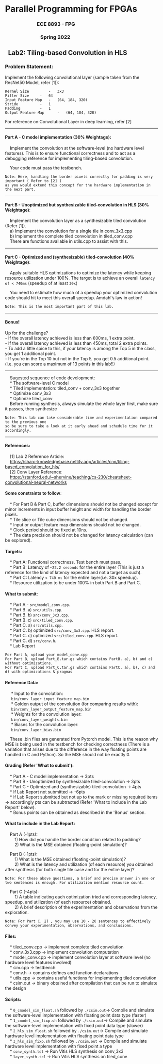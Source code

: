 <h1>Parallel Programming for FPGAs</h1>
<h3>&nbsp;&nbsp;&nbsp;&nbsp;&nbsp;&nbsp;&nbsp;&nbsp;&nbsp;&nbsp;&nbsp;&nbsp;&nbsp;&nbsp;&nbsp;&nbsp;&nbsp;&nbsp;&nbsp;&nbsp;&nbsp;&nbsp;&nbsp;&nbsp;&nbsp;&nbsp;&nbsp;ECE 8893 - FPG</h3>
<h3>&nbsp;&nbsp;&nbsp;&nbsp;&nbsp;&nbsp;&nbsp;&nbsp;&nbsp;&nbsp;&nbsp;&nbsp;&nbsp;&nbsp;&nbsp;&nbsp;&nbsp;&nbsp;&nbsp;&nbsp;&nbsp;&nbsp;&nbsp;&nbsp;&nbsp;&nbsp;&nbsp;&nbsp;&nbsp;&nbsp;Spring 2022</h3>
<h2>&nbsp;&nbsp;Lab2: Tiling-based Convolution in HLS</h2>

<h3>Problem Statement:</h3>

Implement the following convolutional layer (sample taken from the ResNet50 Model, refer [1]):
```
Kernel Size 		- 	3x3
Filter Size	 	- 	64
Input Feature Map 	- 	(64, 184, 320) 
Stride 			- 	1
Padding 		- 	1
Output Feature Map      - 	(64, 184, 320)
```
For reference on Convolutional Layer in deep learning, refer [2] 

 ---
 
<h4>Part A - C model implementation (30% Weightage):</h4>

&nbsp;&nbsp;&nbsp;&nbsp;Implement the convolution at the software-level (no hardware level features). This is to ensure functional correctness and to act as a debugging reference for implementing tiling-based convolution.

&nbsp;&nbsp;&nbsp;&nbsp;Your code must pass the testbench.

```
Note: Here, handling the border pixels correctly for padding is very important ( Refer to [2] ) 
as you would extend this concept for the hardware implementation in the next part.
 ```
---

<h4>Part B - Unoptimized but synthesizable tiled-convolution in HLS (30% Weightage):</h4>

&nbsp;&nbsp;&nbsp;&nbsp;Implement the convolution layer as a synthesizable tiled convolution (Refer [1]).<br>
&nbsp;&nbsp;&nbsp;&nbsp;a) Implement the convolution for a single tile in conv_3x3.cpp<br>
&nbsp;&nbsp;&nbsp;&nbsp;b) Implement the complete tiled convolution in tiled_conv.cpp<br>
&nbsp;&nbsp;&nbsp;&nbsp;There are functions available in utils.cpp to assist with this.

---

<h4>Part C - Optimized and (synthesizable) tiled-convolution (40% Weightage):</h4>

&nbsp;&nbsp;&nbsp;&nbsp;Apply suitable HLS optimizations to optimize the latency while keeping resource utilization under 100%. The target is to achieve an overall `latency of < 740ms` (speedup of at least `30x`)

&nbsp;&nbsp;&nbsp;&nbsp;You need to estimate how much of a speedup your optimized convolution code should hit to meet this overall speedup. Amdahl’s law in action!

```
Note: This is the most important part of this lab. 
 ```
---


<h4>Bonus!</h4>
Up for the challenge? <br>
- If the overall latency achieved is less than 600ms, 1 extra point. <br>
- If the overall latency achieved is less than 450ms, total 2 extra points. <br>
- To add a little spice to this, if your latency is among the Top 5 in the class, you get 1 additional point. <br>
- If you're in the Top 10 but not in the Top 5, you get 0.5 additional point. <br>
(i.e. you can score a maximum of 13 points in this lab!!) <br>

---

&nbsp;&nbsp;&nbsp;&nbsp;Sugested sequence of code development:<br>
&nbsp;&nbsp;&nbsp;&nbsp;* The software-level C model<br>
&nbsp;&nbsp;&nbsp;&nbsp;* Tiled implementation: tiled_conv + conv_3x3 together<br>
&nbsp;&nbsp;&nbsp;&nbsp;* Optimize conv_3x3<br>
&nbsp;&nbsp;&nbsp;&nbsp;* Optimize tiled_conv<br>
&nbsp;&nbsp;&nbsp;&nbsp;Before running synthesis, always simulate the whole layer first, make sure it passes, then synthesize<br>

```
Note: This lab can take considerable time and experimentation compared to the previous one 
so be sure to take a look at it early ahead and schedule time for it accordingly.
```


---

<h4>References:</h4>

&nbsp;&nbsp;&nbsp;&nbsp;[1] Lab 2 Reference Article:<br>
&nbsp;&nbsp;&nbsp;&nbsp;https://sharc-knowledgebase.netlify.app/articles/cnn/tiling-based_convolution_for_hls/<br>
&nbsp;&nbsp;&nbsp;&nbsp;[2] Conv Layer Reference:<br>
&nbsp;&nbsp;&nbsp;&nbsp;https://stanford.edu/~shervine/teaching/cs-230/cheatsheet-convolutional-neural-networks
 
 
<h4>Some constraints to follow:</h4>

&nbsp;&nbsp;&nbsp;&nbsp;* For Part B & Part C, buffer dimensions should not be changed except for minor increments in input buffer height and width for handling the border pixels.<br>
&nbsp;&nbsp;&nbsp;&nbsp;* Tile slice or Tile cube dimensions should not be changed.<br>
&nbsp;&nbsp;&nbsp;&nbsp;* Input or output feature map dimensions should not be changed.<br>
&nbsp;&nbsp;&nbsp;&nbsp;* Clock period should be fixed at 10ns.<br>
&nbsp;&nbsp;&nbsp;&nbsp;* The data precision should not be changed for latency calculation (can be explored).<br>
 
<h4>Targets:</h4>

&nbsp;&nbsp;&nbsp;&nbsp;* Part A: Functional correctness. Test bench must pass.<br>
&nbsp;&nbsp;&nbsp;&nbsp;* Part B: Latency of `~22.2 seconds` for the entire layer (This is just a reference for the kind of latency expected and not a target as such).<br>
&nbsp;&nbsp;&nbsp;&nbsp;* Part C: Latency `< 740 ms` for the entire layer(i.e. 30x speedup).<br>
&nbsp;&nbsp;&nbsp;&nbsp;* Resource utilization to be under 100% in both Part B and Part C.<br>
 
<h4>What to submit:</h4>

&nbsp;&nbsp;&nbsp;&nbsp;* Part A - `src/model_conv.cpp`.<br>
&nbsp;&nbsp;&nbsp;&nbsp;* Part B. a) `src/utils.cpp`.<br>
&nbsp;&nbsp;&nbsp;&nbsp;* Part B. b) `src/conv_3x3.cpp`.<br>
&nbsp;&nbsp;&nbsp;&nbsp;* Part B. c) `src/tiled_conv.cpp`.<br>
&nbsp;&nbsp;&nbsp;&nbsp;* Part C. a) `src/utils.cpp`.<br>
&nbsp;&nbsp;&nbsp;&nbsp;* Part C. b) optimized `src/conv_3x3.cpp`. HLS report.<br>
&nbsp;&nbsp;&nbsp;&nbsp;* Part C. c) optimized `src/tiled_conv.cpp`. HLS report.<br>
&nbsp;&nbsp;&nbsp;&nbsp;* Part C. d) `src/conv.h`. <br>
&nbsp;&nbsp;&nbsp;&nbsp;* Lab Report <br>
```
For Part A, upload your model_conv.cpp
For Part B, upload Part_B.tar.gz which contains PartB. a), b) and c) without optimizations.
For Part C, upload Part_C.tar.gz which contains PartC. a), b), c) and d) with optimizations & pragmas
```
<h4>Reference Data:</h4>

&nbsp;&nbsp;&nbsp;&nbsp; * Input to the convolution:<br>
&nbsp;&nbsp;&nbsp;&nbsp; `bin/conv_layer_input_feature_map.bin`<br>
&nbsp;&nbsp;&nbsp;&nbsp; * Golden output of the convolution (for comparing results with):<br>
&nbsp;&nbsp;&nbsp;&nbsp; `bin/conv_layer_output_feature_map.bin`<br>
&nbsp;&nbsp;&nbsp;&nbsp; * Weights for the convolution layer:<br>
&nbsp;&nbsp;&nbsp;&nbsp; `bin/conv_layer_weights.bin`<br>
&nbsp;&nbsp;&nbsp;&nbsp; * Biases for the convolution layer:<br>
&nbsp;&nbsp;&nbsp;&nbsp; `bin/conv_layer_bias.bin`

&nbsp;&nbsp;&nbsp;&nbsp;These .bin files are generated from Pytorch model. This is the reason why MSE is being used in the testbench for checking correctness (There is a variation that arises due to the difference in the way floating points are handled in C and Python). So the MSE should not be exactly 0.
 


<h4>Grading (Refer 'What to submit'):</h4>

&nbsp;&nbsp;&nbsp;&nbsp;* Part A - C model implementation -> 3pts<br>
&nbsp;&nbsp;&nbsp;&nbsp;* Part B - Unoptimized by synthesizable tiled-convolution -> 3pts<br>
&nbsp;&nbsp;&nbsp;&nbsp;* Part C - Optimized and (synthesizable) tiled-convolution -> 4pts<br>
&nbsp;&nbsp;&nbsp;&nbsp;* If Lab Report not submitted -> -6pts<br>
&nbsp;&nbsp;&nbsp;&nbsp;* If Lab Report submitted but not up to the mark or missing required items -> accordingly pts can be subtracted (Refer 'What to include in the Lab Report' below).<br>
&nbsp;&nbsp;&nbsp;&nbsp;* Bonus points can be obtained as described in the 'Bonus' section.


<h4>What to include in the Lab Report:</h4>

&nbsp;&nbsp;&nbsp;&nbsp;Part A (-1pts):<br>
&nbsp;&nbsp;&nbsp;&nbsp;&nbsp;&nbsp;&nbsp;&nbsp;1) How did you handle the border condition related to padding? <br>
&nbsp;&nbsp;&nbsp;&nbsp;&nbsp;&nbsp;&nbsp;&nbsp;2) What is the MSE obtained (floating-point simulation)? 
    
&nbsp;&nbsp;&nbsp;&nbsp;Part B (-1pts):<br>
&nbsp;&nbsp;&nbsp;&nbsp;&nbsp;&nbsp;&nbsp;&nbsp;1) What is the MSE obtained (floating-point simulation)? <br>
&nbsp;&nbsp;&nbsp;&nbsp;&nbsp;&nbsp;&nbsp;&nbsp;2) What is the latency and utilization (of each resource) you obtained after synthesis (for both single tile case and for the entire layer)? 
```
Note: For these above questions, a brief and precise answer in one or two sentences is enough. For utilization mention resource count.
```
&nbsp;&nbsp;&nbsp;&nbsp;Part C (-4pts):<br>
&nbsp;&nbsp;&nbsp;&nbsp;&nbsp;&nbsp;&nbsp;&nbsp;1) A table indicating each optimization tried and corresponding latency, speedup, and utilization (of each resource) obtained. <br>
&nbsp;&nbsp;&nbsp;&nbsp;&nbsp;&nbsp;&nbsp;&nbsp;2) A brief description of the experimentation and observations from the exploration. 
```
Note: For Part C. 2) , you may use 10 - 20 sentences to effectively convey your experimentation, observations, and conclusions.
```

<h4>Files:</h4>

&nbsp;&nbsp;&nbsp;&nbsp;* tiled_conv.cpp -> implement complete tiled convolution<br>
&nbsp;&nbsp;&nbsp;&nbsp;* conv_3x3.cpp -> implement convolution computation<br>
&nbsp;&nbsp;&nbsp;&nbsp;* model_conv.cpp -> implement convolution layer at software level (no hardware level features involved)<br>
&nbsp;&nbsp;&nbsp;&nbsp;* sim.cpp -> testbench<br>
&nbsp;&nbsp;&nbsp;&nbsp;* conv.h -> contains defines and function declarations<br>
&nbsp;&nbsp;&nbsp;&nbsp;* utils.cpp -> contains useful functions for implementing tiled convolution<br>
&nbsp;&nbsp;&nbsp;&nbsp;* csim.out -> binary obtained after compilation that can be run to simulate the design


<h4>Scripts:</h4>

&nbsp;&nbsp;&nbsp;&nbsp;* `0_cmodel_sim_float.sh` followed by `./csim.out`-> Compile and simulate the software-level implementation with floating point data type (faster)<br>
&nbsp;&nbsp;&nbsp;&nbsp;* `1_cmodel_sim_fixp.sh` followed by `./csim.out`-> Compile and simulate the software-level implementation with fixed point data type (slower)<br>
&nbsp;&nbsp;&nbsp;&nbsp;* `2_hls_sim_float.sh` followed by `./csim.out`-> Compile and simulate hardware level implementation with floating point data type<br>
&nbsp;&nbsp;&nbsp;&nbsp;* `3_hls_sim_fixp.sh` followed by `./csim.out` -> Compile and simulate hardware level implementation with fixed point a type<br>
&nbsp;&nbsp;&nbsp;&nbsp;* `conv_synth.tcl` -> Run Vitis HLS synthesis on conv_3x3<br>
&nbsp;&nbsp;&nbsp;&nbsp;* `layer_synth.tcl` -> Run Vitis HLS synthesis on tiled_conv<br>
